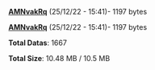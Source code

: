 [**AMNvakRq**](/data/AMNvakRq.txt) (25/12/22 - 15:41)- 1197 bytes

[**AMNvakRq**](/data/AMNvakRq.txt) (25/12/22 - 15:41)- 1197 bytes

**Total Datas**: 1667

**Total Size**: 10.48 MB / 10.5 MB